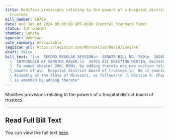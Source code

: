 ```yaml
---
title: Modifies provisions relating to the powers of a hospital district board of
  trustees
bill_number: SB789
date: Wed Jan 03 2024 00:00:00 GMT-0600 (Central Standard Time)
status: Introduced
chamber: Senate
sponsor: Unknown
vote_summary: Unavailable
legiscan_url: https://legiscan.com/MO/text/SB789/id/2861746
draft: false
bill_text: "|\n  SECOND REGULAR SESSION\n  SENATE BILL NO. 789\n  102ND GENERA L ASSEMBLY\n\
  \  INTRODUCED BY SENATOR RAZER.\n  3476S.01I KRISTINA MARTIN, Secretary\n  AN ACT\n\
  \  To amend chapter 206, RSMo, by adding thereto one new section relating to the\
  \ powers of a\n  hospital district board of trustees.\n  Be it enacted by the General\
  \ Assembly of the State of Missouri, as follows:\n  1 Section A. Chapter 206, RSMo,\
  \ is amended by adding thereto"
---
```

Modifies provisions relating to the powers of a hospital district board of trustees

---

## Read Full Bill Text

You can view the full text [here](https://legiscan.com/MO/text/SB789/id/2861746).
